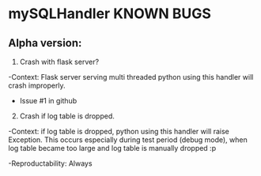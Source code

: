 mySQLHandler KNOWN BUGS
=======================


Alpha version:
--------------

1. Crash with flask server?

-Context:
Flask server serving multi threaded python using this handler will crash improperly.

- Issue #1 in github

2. Crash if log table is dropped.

-Context:
if log table is dropped, python using this handler will raise Exception.
This occurs especially during test period (debug mode), when log table became too large and log table is manually dropped :p

-Reproductability:
Always